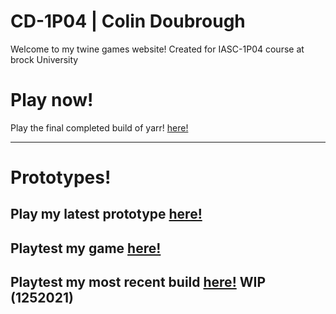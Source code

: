 # CD-1P04 | Colin Doubrough

Welcome to my twine games website! Created for IASC-1P04 course at brock University

# Play now!

Play the final completed build of yarr! [here!](final_build/Yarr!-FinalBuild.html)

---
# Prototypes!

Play my latest prototype [here!](https://colin12345678910.github.io/CD-1P04/prototype/Yarr!_CU-2_Prototype.html)
---

Playtest my game [here!](playtest/playtest)
---

Playtest my most recent build [here!](/weekly_builds/Yarr!_AU_12092021.html)
WIP (1252021)
---
